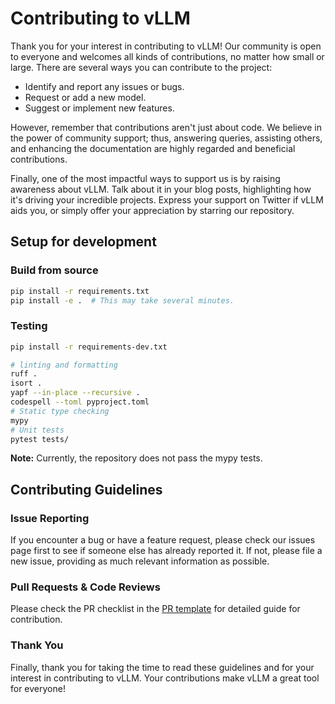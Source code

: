 # Contributing to vLLM

Thank you for your interest in contributing to vLLM!
Our community is open to everyone and welcomes all kinds of contributions, no matter how small or large.
There are several ways you can contribute to the project:

- Identify and report any issues or bugs.
- Request or add a new model.
- Suggest or implement new features.

However, remember that contributions aren't just about code.
We believe in the power of community support; thus, answering queries, assisting others, and enhancing the documentation are highly regarded and beneficial contributions.

Finally, one of the most impactful ways to support us is by raising awareness about vLLM.
Talk about it in your blog posts, highlighting how it's driving your incredible projects.
Express your support on Twitter if vLLM aids you, or simply offer your appreciation by starring our repository.


## Setup for development

### Build from source

```bash
pip install -r requirements.txt
pip install -e .  # This may take several minutes.
```

### Testing

```bash
pip install -r requirements-dev.txt

# linting and formatting
ruff .
isort .
yapf --in-place --recursive .
codespell --toml pyproject.toml
# Static type checking
mypy
# Unit tests
pytest tests/
```
**Note:** Currently, the repository does not pass the mypy tests.


## Contributing Guidelines

### Issue Reporting

If you encounter a bug or have a feature request, please check our issues page first to see if someone else has already reported it.
If not, please file a new issue, providing as much relevant information as possible.

### Pull Requests & Code Reviews

Please check the PR checklist in the [PR template](.github/PULL_REQUEST_TEMPLATE.md) for detailed guide for contribution.

### Thank You

Finally, thank you for taking the time to read these guidelines and for your interest in contributing to vLLM.
Your contributions make vLLM a great tool for everyone!
